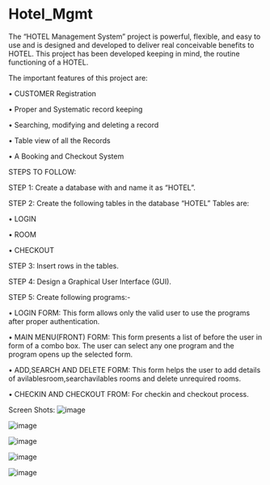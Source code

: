 # Hotel_Mgmt

The “HOTEL Management System” project is powerful, flexible, and easy to use and is designed and developed to deliver real conceivable benefits to HOTEL. This project has been developed keeping in mind, the routine functioning of a HOTEL.

The important features of this project are:

•	CUSTOMER Registration

•	Proper and Systematic record keeping

•	Searching, modifying and deleting a record

•	Table view of all the Records

•	A Booking and Checkout System

STEPS TO FOLLOW:

STEP 1: Create a database with and name it as “HOTEL”.

STEP 2: Create the following tables in the database “HOTEL” Tables are:

•	LOGIN

•	ROOM

•	CHECKOUT

 STEP 3: Insert rows in the tables.
 
 STEP 4: Design a Graphical User Interface (GUI).
 
 STEP 5: Create following programs:- 

•	LOGIN FORM: This form allows only the valid user to use the programs after proper authentication.

•	MAIN MENU(FRONT) FORM: This form presents a list of before the user in form of a combo box. The user can select any one program and the program opens up the selected form. 

•	ADD,SEARCH AND DELETE  FORM: This form helps the user to add details of avilablesroom,searchavilables rooms and delete unrequired rooms.

•	CHECKIN AND CHECKOUT FROM:  For checkin and checkout  process.

Screen Shots:
![image](https://user-images.githubusercontent.com/73048959/198842021-c92436f4-3b23-45ce-afbd-daecfc70aab4.png)

![image](https://user-images.githubusercontent.com/73048959/198842040-150e791c-5f59-422e-a642-49b88b0dc068.png)

![image](https://user-images.githubusercontent.com/73048959/198842055-46aafda7-1806-4836-925c-c2f311c5b0bd.png)

![image](https://user-images.githubusercontent.com/73048959/198842142-9d924870-8f7d-46ec-84a3-bdea8b5c30bd.png)


![image](https://user-images.githubusercontent.com/73048959/198842062-2dbf8052-fad2-4c92-8643-4089bf55e44c.png)



